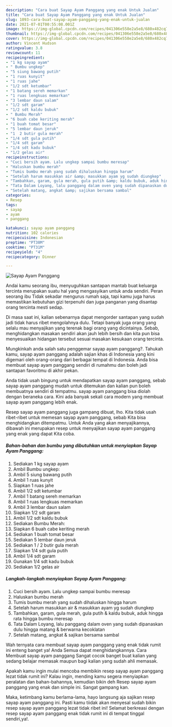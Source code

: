 ```yaml
---
description: "Cara buat Sayap Ayam Panggang yang enak Untuk Jualan"
title: "Cara buat Sayap Ayam Panggang yang enak Untuk Jualan"
slug: 1093-cara-buat-sayap-ayam-panggang-yang-enak-untuk-jualan
date: 2021-07-01T00:55:08.001Z
image: https://img-global.cpcdn.com/recipes/041306e558e2a5e8/680x482cq70/sayap-ayam-panggang-foto-resep-utama.jpg
thumbnail: https://img-global.cpcdn.com/recipes/041306e558e2a5e8/680x482cq70/sayap-ayam-panggang-foto-resep-utama.jpg
cover: https://img-global.cpcdn.com/recipes/041306e558e2a5e8/680x482cq70/sayap-ayam-panggang-foto-resep-utama.jpg
author: Vincent Hudson
ratingvalue: 3.8
reviewcount: 11
recipeingredient:
- "1 kg sayap ayam"
- " Bumbu ungkep"
- "5 siung bawang putih"
- "1 ruas kunyit"
- "1 ruas jahe"
- "1/2 sdt ketumbar"
- "1 batang sereh memarkan"
- "1 ruas lengkuas memarkan"
- "3 lembar daun salam"
- "1/2 sdt garam"
- "1/2 sdt kaldu bubuk"
- " Bumbu Merah"
- "6 buah cabe keriting merah"
- "1 buah tomat besar"
- "5 lembar daun jeruk"
- "1  2 butir gula merah"
- "1/4 sdt gula putih"
- "1/4 sdt garam"
- "1/4 sdt kadu bubuk"
- "1/2 gelas air"
recipeinstructions:
- "Cuci bersih ayam. Lalu ungkep sampai bumbu meresap"
- "Haluskan bumbu merah"
- "Tumis bumbu merah yang sudah dihaluskan hingga harum"
- "Setelah harum masukkan air &amp; masukkan ayam yg sudah diungkep"
- "Tambahkan, garam, gula merah, gula putih &amp; kaldu bubuk, aduk hingga rata hingga bumbu meresap"
- "Tata Dalam Loyang, lalu panggang dalam oven yang sudah dipanaskan dulu hingga matang &amp; berwarna kecoklatan"
- "Setelah matang, angkat &amp; sajikan bersama sambal"
categories:
- Resep
tags:
- sayap
- ayam
- panggang

katakunci: sayap ayam panggang 
nutrition: 102 calories
recipecuisine: Indonesian
preptime: "PT30M"
cooktime: "PT31M"
recipeyield: "4"
recipecategory: Dinner

---
```



![Sayap Ayam Panggang](https://img-global.cpcdn.com/recipes/041306e558e2a5e8/680x482cq70/sayap-ayam-panggang-foto-resep-utama.jpg)

Andai kamu seorang ibu, menyuguhkan santapan mantab buat keluarga tercinta merupakan suatu hal yang mengasyikan untuk anda sendiri. Peran seorang ibu Tidak sekadar mengurus rumah saja, tapi kamu juga harus memastikan kebutuhan gizi terpenuhi dan juga panganan yang disantap orang tercinta mesti sedap.

Di masa  saat ini, kalian sebenarnya dapat mengorder santapan yang sudah jadi tidak harus ribet mengolahnya dulu. Tetapi banyak juga orang yang selalu mau menyajikan yang terenak bagi orang yang dicintainya. Sebab, menghidangkan masakan sendiri akan jauh lebih bersih dan kita pun bisa menyesuaikan hidangan tersebut sesuai masakan kesukaan orang tercinta. 



Mungkinkah anda salah satu penggemar sayap ayam panggang?. Tahukah kamu, sayap ayam panggang adalah sajian khas di Indonesia yang kini digemari oleh orang-orang dari berbagai tempat di Indonesia. Anda bisa membuat sayap ayam panggang sendiri di rumahmu dan boleh jadi santapan favoritmu di akhir pekan.

Anda tidak usah bingung untuk mendapatkan sayap ayam panggang, sebab sayap ayam panggang mudah untuk ditemukan dan kalian pun boleh membuatnya sendiri di tempatmu. sayap ayam panggang bisa diolah dengan beraneka cara. Kini ada banyak sekali cara modern yang membuat sayap ayam panggang lebih enak.

Resep sayap ayam panggang juga gampang dibuat, lho. Kita tidak usah ribet-ribet untuk memesan sayap ayam panggang, sebab Kita bisa menghidangkan ditempatmu. Untuk Anda yang akan menyajikannya, dibawah ini merupakan resep untuk menyajikan sayap ayam panggang yang enak yang dapat Kita coba.

<!--inarticleads1-->

##### Bahan-bahan dan bumbu yang dibutuhkan untuk menyiapkan Sayap Ayam Panggang:

1. Sediakan 1 kg sayap ayam
1. Ambil  Bumbu ungkep:
1. Ambil 5 siung bawang putih
1. Ambil 1 ruas kunyit
1. Siapkan 1 ruas jahe
1. Ambil 1/2 sdt ketumbar
1. Ambil 1 batang sereh memarkan
1. Ambil 1 ruas lengkuas memarkan
1. Ambil 3 lembar daun salam
1. Siapkan 1/2 sdt garam
1. Ambil 1/2 sdt kaldu bubuk
1. Sediakan  Bumbu Merah:
1. Siapkan 6 buah cabe keriting merah
1. Sediakan 1 buah tomat besar
1. Sediakan 5 lembar daun jeruk
1. Sediakan 1 / 2 butir gula merah
1. Siapkan 1/4 sdt gula putih
1. Ambil 1/4 sdt garam
1. Gunakan 1/4 sdt kadu bubuk
1. Sediakan 1/2 gelas air




<!--inarticleads2-->

##### Langkah-langkah menyiapkan Sayap Ayam Panggang:

1. Cuci bersih ayam. Lalu ungkep sampai bumbu meresap
1. Haluskan bumbu merah
1. Tumis bumbu merah yang sudah dihaluskan hingga harum
1. Setelah harum masukkan air &amp; masukkan ayam yg sudah diungkep
1. Tambahkan, garam, gula merah, gula putih &amp; kaldu bubuk, aduk hingga rata hingga bumbu meresap
1. Tata Dalam Loyang, lalu panggang dalam oven yang sudah dipanaskan dulu hingga matang &amp; berwarna kecoklatan
1. Setelah matang, angkat &amp; sajikan bersama sambal




Wah ternyata cara membuat sayap ayam panggang yang enak tidak rumit ini enteng banget ya! Anda Semua dapat menghidangkannya. Cara Membuat sayap ayam panggang Sangat cocok banget buat kalian yang sedang belajar memasak maupun bagi kalian yang sudah ahli memasak.

Apakah kamu ingin mulai mencoba membikin resep sayap ayam panggang lezat tidak rumit ini? Kalau ingin, mending kamu segera menyiapkan peralatan dan bahan-bahannya, kemudian bikin deh Resep sayap ayam panggang yang enak dan simple ini. Sangat gampang kan. 

Maka, ketimbang kamu berlama-lama, hayo langsung aja sajikan resep sayap ayam panggang ini. Pasti kamu tiidak akan menyesal sudah bikin resep sayap ayam panggang lezat tidak ribet ini! Selamat berkreasi dengan resep sayap ayam panggang enak tidak rumit ini di tempat tinggal sendiri,ya!.

